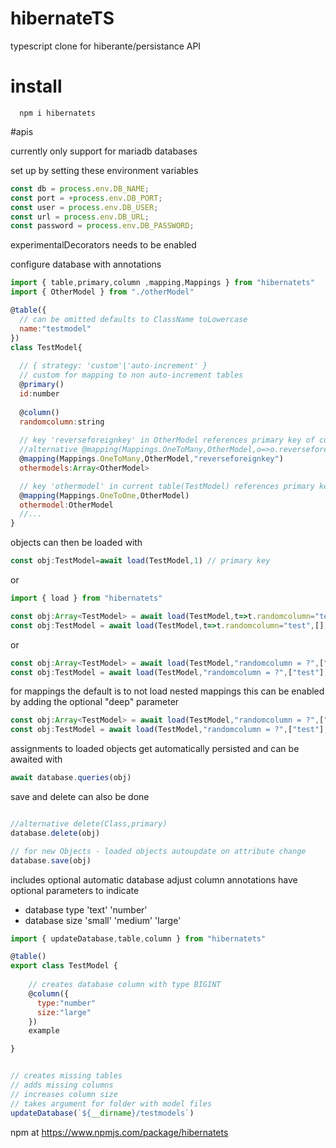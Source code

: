 # hibernateTS
typescript clone for hiberante/persistance API

# install

```
  npm i hibernatets
```

#apis

currently only support for mariadb databases 

set up by setting these environment variables
```javascript
const db = process.env.DB_NAME;
const port = +process.env.DB_PORT;
const user = process.env.DB_USER;
const url = process.env.DB_URL;
const password = process.env.DB_PASSWORD;
```

experimentalDecorators needs to be enabled


configure database with annotations
```javascript
import { table,primary,column ,mapping,Mappings } from "hibernatets"
import { OtherModel } from "./otherModel"

@table({
  // can be omitted defaults to ClassName toLowercase
  name:"testmodel"
})
class TestModel{
  
  // { strategy: 'custom'|'auto-increment' }
  // custom for mapping to non auto-increment tables
  @primary()
  id:number
  
  @column()
  randomcolumn:string
  
  // key 'reverseforeignkey' in OtherModel references primary key of current table(TestModel)
  //alternative @mapping(Mappings.OneToMany,OtherModel,o=>o.reverseforeignkey) for autocompletion
  @mapping(Mappings.OneToMany,OtherModel,"reverseforeignkey")
  othermodels:Array<OtherModel>

  // key 'othermodel' in current table(TestModel) references primary key of OtherModel
  @mapping(Mappings.OneToOne,OtherModel)
  othermodel:OtherModel
  //...
}
```

objects can then be loaded with 

```typescript
const obj:TestModel=await load(TestModel,1) // primary key
```
or
```typescript
import { load } from "hibernatets"

const obj:Array<TestModel> = await load(TestModel,t=>t.randomcolumn="test"); //assignment here
const obj:TestModel = await load(TestModel,t=>t.randomcolumn="test",[],{first:true}); //assignment here
```
or 
```javascript
const obj:Array<TestModel> = await load(TestModel,"randomcolumn = ?",["test"]);
const obj:TestModel = await load(TestModel,"randomcolumn = ?",["test"],{first:true});
```

for mappings the default is to not load nested mappings 
this can be enabled by adding the optional "deep" parameter
```typescript
const obj:Array<TestModel> = await load(TestModel,"randomcolumn = ?",["test"],{ deep :true});
const obj:TestModel = await load(TestModel,"randomcolumn = ?",["test"],{ first:true, deep :true});
```

assignments to loaded objects get automatically persisted and can be awaited with 
```javascript
await database.queries(obj)
```
save and delete can also be done
```javascript

//alternative delete(Class,primary)
database.delete(obj)

// for new Objects - loaded objects autoupdate on attribute change
database.save(obj)
```

includes optional automatic database adjust
column annotations have optional parameters to indicate 
 - database type 'text' 'number'
 - database size 'small' 'medium' 'large'


```javascript
import { updateDatabase,table,column } from "hibernatets"

@table()
export class TestModel {
    
    // creates database column with type BIGINT
    @column({
      type:"number"
      size:"large"
    })
    example

}
```
```javascript

// creates missing tables
// adds missing columns
// increases column size
// takes argument for folder with model files
updateDatabase(`${__dirname}/testmodels`)
```


npm at 
https://www.npmjs.com/package/hibernatets

